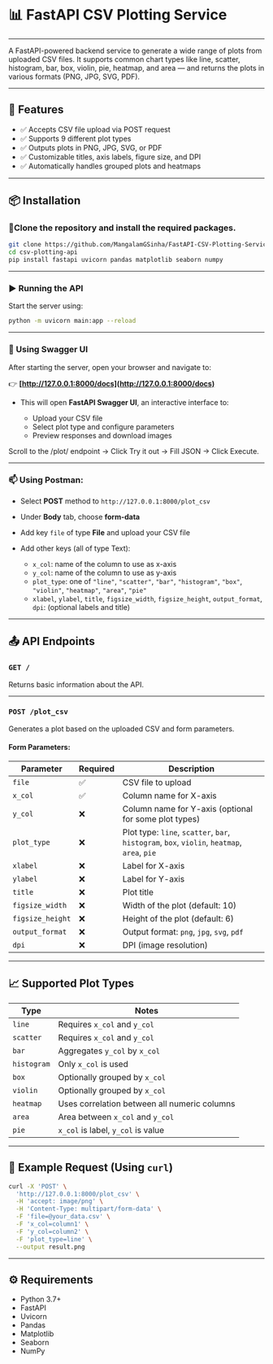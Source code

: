 # 📊 FastAPI CSV Plotting Service
---

A FastAPI-powered backend service to generate a wide range of plots from uploaded CSV files. It supports common chart types like line, scatter, histogram, bar, box, violin, pie, heatmap, and area — and returns the plots in various formats (PNG, JPG, SVG, PDF).

---

## 🚀 Features

- ✅ Accepts CSV file upload via POST request
- ✅ Supports 9 different plot types
- ✅ Outputs plots in PNG, JPG, SVG, or PDF
- ✅ Customizable titles, axis labels, figure size, and DPI
- ✅ Automatically handles grouped plots and heatmaps

---

## 📦 Installation

### 👥Clone the repository and install the required packages.

```bash
git clone https://github.com/MangalamGSinha/FastAPI-CSV-Plotting-Service.git
cd csv-plotting-api
pip install fastapi uvicorn pandas matplotlib seaborn numpy
```

---

### ▶️ Running the API

Start the server using:

```bash
python -m uvicorn main:app --reload
```

---
### 🧪 Using Swagger UI

After starting the server, open your browser and navigate to:

👉 **[http://127.0.0.1:8000/docs](http://127.0.0.1:8000/docs)**

* This will open **FastAPI Swagger UI**, an interactive interface to:

  * Upload your CSV file
  * Select plot type and configure parameters
  * Preview responses and download images

Scroll to the /plot/ endpoint → Click Try it out → Fill JSON → Click Execute.

---
### 📫 Using Postman:

* Select **POST** method to `http://127.0.0.1:8000/plot_csv`
* Under **Body** tab, choose **form-data**
* Add key `file` of type **File** and upload your CSV file
* Add other keys (all of type Text):

  * `x_col`: name of the column to use as x-axis
  * `y_col`: name of the column to use as y-axis
  * `plot_type`: one of `"line"`, `"scatter"`, `"bar"`, `"histogram"`, `"box"`, `"violin"`, `"heatmap"`, `"area"`, `"pie"`
  * `xlabel`, `ylabel`, `title`, `figsize_width`, `figsize_height`, `output_format`, `dpi`: (optional labels and title)

---


## 📤 API Endpoints

### `GET /`

Returns basic information about the API.

---

### `POST /plot_csv`

Generates a plot based on the uploaded CSV and form parameters.

#### Form Parameters:

| Parameter        | Required | Description                                                                                 |
| ---------------- | -------- | ------------------------------------------------------------------------------------------- |
| `file`           | ✅        | CSV file to upload                                                                          |
| `x_col`          | ✅        | Column name for X-axis                                                                      |
| `y_col`          | ❌        | Column name for Y-axis (optional for some plot types)                                       |
| `plot_type`      | ❌        | Plot type: `line`, `scatter`, `bar`, `histogram`, `box`, `violin`, `heatmap`, `area`, `pie` |
| `xlabel`         | ❌        | Label for X-axis                                                                            |
| `ylabel`         | ❌        | Label for Y-axis                                                                            |
| `title`          | ❌        | Plot title                                                                                  |
| `figsize_width`  | ❌        | Width of the plot (default: 10)                                                             |
| `figsize_height` | ❌        | Height of the plot (default: 6)                                                             |
| `output_format`  | ❌        | Output format: `png`, `jpg`, `svg`, `pdf`                                                   |
| `dpi`            | ❌        | DPI (image resolution)                                                                      |

---

## 📈 Supported Plot Types

| Type        | Notes                                        |
| ----------- | -------------------------------------------- |
| `line`      | Requires `x_col` and `y_col`                 |
| `scatter`   | Requires `x_col` and `y_col`                 |
| `bar`       | Aggregates `y_col` by `x_col`                |
| `histogram` | Only `x_col` is used                         |
| `box`       | Optionally grouped by `x_col`                |
| `violin`    | Optionally grouped by `x_col`                |
| `heatmap`   | Uses correlation between all numeric columns |
| `area`      | Area between `x_col` and `y_col`             |
| `pie`       | `x_col` is label, `y_col` is value           |

---

## 🧪 Example Request (Using `curl`)

```bash
curl -X 'POST' \
  'http://127.0.0.1:8000/plot_csv' \
  -H 'accept: image/png' \
  -H 'Content-Type: multipart/form-data' \
  -F 'file=@your_data.csv' \
  -F 'x_col=column1' \
  -F 'y_col=column2' \
  -F 'plot_type=line' \
  --output result.png
```

---

## ⚙️ Requirements

* Python 3.7+
* FastAPI
* Uvicorn
* Pandas
* Matplotlib
* Seaborn
* NumPy

